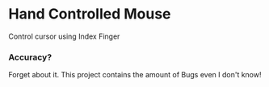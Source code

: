 # Hand Controlled Mouse

Control cursor using Index Finger

### Accuracy?

Forget about it. This project contains the amount of Bugs even I don't know!
